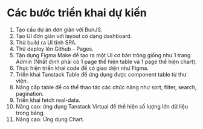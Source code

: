 # Các bước triển khai dự kiến

1. Tạo cấu dự án đơn giản với BunJS.
2. Tạo UI đơn giản với layout có dạng dashboard.
3. Thử build ra UI tĩnh SPA.
4. Thử deploy lên Github - Pages.
5. Tận dụng Figma Make để tạo ra một UI cơ bản trông giống như 1 trang Admin (Nhất định phải có 1 page thể hiện table và 1 page thể hiện chart).
6. Thực hiện triển khai code để có giao diện như Figma.
7. Triển khai Tanstack Table để ứng dụng được component table từ thư viện.
8. Nâng cấp table để có thể thao tác các chức năng như sort, filter, search, pagination.
9. Triển khai fetch real-data.
10. Nâng cao: ứng dụng Tanstack Virtual để thể hiện số lượng lớn dữ liệu trong bảng.
11. Nâng cao: Ứng dụng Chart.